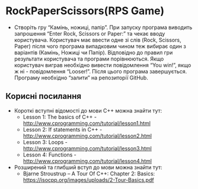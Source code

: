 # RockPaperScissors(RPS Game)

* Створіть гру “Камінь, ножиці, папір”. При запуску програма виводить запрошення “Enter Rock, Scissors or Paper:” та чекає вводу користувача. Користувач має ввести одне зі слів (Rock, Scissors, Paper) після чого програма випадковим чином теж вибирає один з варіантів (Камінь, Ножиці чи Папір). Відповідно до правил гри результати користувача та програми порівнюються. Якщо користувач виграв необхідно вивести повідомлення “You win!”, якщо ж ні - повідомлення “Looser!”. Після цього програма завершується. Програму необхідно “залити” на репозиторії GitHub.


## Корисні посилання

* Короткі вступні відомості до мови С++ можна знайти тут:
  * Lesson 1: The basics of C++ - http://www.cprogramming.com/tutorial/lesson1.html
  * Lesson 2: If statements in C++ - http://www.cprogramming.com/tutorial/lesson2.html
  * Lesson 3: Loops - http://www.cprogramming.com/tutorial/lesson3.html
  * Lesson 4: Functions - http://www.cprogramming.com/tutorial/lesson4.html
* Розширений та глибший вступ до мови можна знайти тут:
  * Bjarne Stroustrup – A Tour Of C++: Chapter 2: Basics: https://isocpp.org/images/uploads/2-Tour-Basics.pdf



